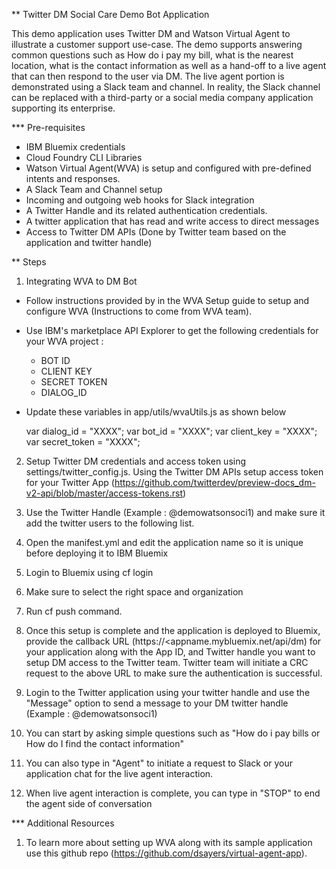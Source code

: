 ** Twitter DM Social Care Demo Bot Application

This demo application uses Twitter DM and Watson Virtual Agent to illustrate a customer support use-case.  The demo supports answering common questions such as How do i pay my bill, what is the nearest location, what is the contact information as well as a hand-off to a live agent that can then respond to the user via DM. The live agent portion is demonstrated using a Slack team and channel. In reality, the Slack channel can be replaced with a third-party or a social media company application supporting its enterprise.

*** Pre-requisites

* IBM Bluemix credentials
* Cloud Foundry CLI Libraries
* Watson Virtual Agent(WVA) is setup and configured with pre-defined intents and responses.
* A Slack Team and Channel setup
* Incoming and outgoing web hooks for Slack integration
* A Twitter Handle and its related authentication credentials.  
* A twitter application that has read and write access to direct messages
* Access to Twitter DM APIs (Done by Twitter team based on the application and twitter handle)

** Steps

1. Integrating WVA to DM Bot

* Follow instructions provided by in the WVA Setup guide to setup and configure WVA (Instructions to come from WVA team).
* Use IBM's marketplace API Explorer to get the following credentials for your WVA project :
    - BOT ID
    - CLIENT KEY
    - SECRET TOKEN
    - DIALOG_ID
* Update these variables in app/utils/wvaUtils.js as shown below

  var dialog_id = "XXXX";
  var bot_id = "XXXX";
  var client_key = "XXXX";
  var secret_token = "XXXX";

2. Setup Twitter DM credentials and access token using settings/twitter_config.js. Using the Twitter DM APIs setup access token for your Twitter App (https://github.com/twitterdev/preview-docs_dm-v2-api/blob/master/access-tokens.rst)

3. Use the Twitter Handle (Example : @demowatsonsoci1) and make sure it add the twitter users to the following list.

4. Open the manifest.yml and edit the application name so it is unique before deploying it to IBM Bluemix

5. Login to Bluemix using cf login <Your Bluemix ID>

6. Make sure to select the right space and organization

7. Run cf push command.

8. Once this setup is complete and the application is deployed to Bluemix, provide the callback URL (https://<appname.mybluemix.net/api/dm) for your application along with the App ID, and Twitter handle you want to setup DM access to the Twitter team. Twitter team will initiate a CRC request to the above URL to make sure
    the authentication is successful.

9. Login to the Twitter application using your twitter handle and use the "Message" option to send a message to your DM twitter handle (Example : @demowatsonsoci1)

10. You can start by asking simple questions such as "How do i pay bills or How do I find the contact information"

11. You can also type in "Agent" to initiate a request to Slack or your application chat for the live agent interaction.

12. When live agent interaction is complete, you can type in "STOP" to end the agent side of conversation

*** Additional Resources

1. To learn more about setting up WVA along with its sample application use this github repo (https://github.com/dsayers/virtual-agent-app).
